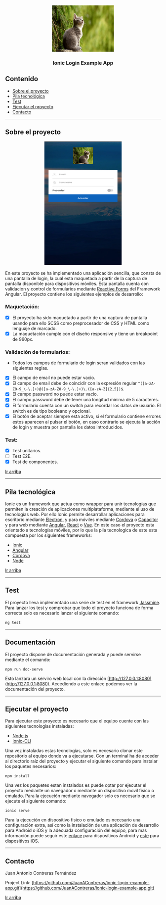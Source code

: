 
<br />
<div align="center">
    <img src="src/assets/img/logo.jpg" alt="Logo" width="200" height="150">
    <h3 align="center">Ionic Login Example App</h3>
</div>

## Contenido
- [Sobre el proyecto](#sobre-el-proyecto)
- [Pila tecnológica](#pila-tecnológica)
- [Test](#test)
- [Ejecutar el proyecto](#ejecutar-el-proyecto)
- [Contacto](#contacto)

---
## Sobre el proyecto

<div align="center">
    <img src="docs/assets/img/Mobile.png" alt="Logo" width="250" height="400">
</div>

En este proyecto se ha implementado una aplicación sencilla, que consta de una pantalla de login, la cual esta maquetada a partir de la captura de pantalla disponible para dispositivos móviles. Esta pantalla cuenta con validacion y control de formularios mediante [Reactive Forms](https://angular.io/guide/reactive-forms) del Framework Angular. El proyecto contiene los siguientes ejemplos de desarrollo:

### Maquetación:
- [x] El proyecto ha sido maquetado a partir de una captura de pantalla usando para ello SCSS como preprocesador de CSS y HTML como lenguaje de marcado.
- [x] La maquetación cumple con el diseño responsive y tiene un breakpoint de 960px.
### Validación de formularios:
- Todos los campos de formulario de login seran validados con las siguientes reglas.
- [x] El campo de email no puede estar vacio.
- [x] El campo de email debe de coincidir con la expresión regular ``^([a-zA-Z0-9_\-\.]+)@([a-zA-Z0-9_\-\.]+)\.([a-zA-Z]{2,5})$``.
- [x] El campo password no puede estar vacio.
- [x] El campo password debe de tener una longitud minima de 5 caracteres.
- [x] El formulario cuenta con un switch para recordar los datos de usuario. El switch es de tipo booleano y opcional.
- [x] El botón de aceptar siempre esta activo, si el formulario contiene errores estos aparecen al pulsar el botón, en caso contrario se ejecuta la acción de login y muestra por pantalla los datos introducidos.
### Test:
- [x] Test unitarios.
- [ ] Test E2E.
- [x] Test de componentes.

[Ir arriba](#contenido)

---
## Pila tecnológica

Ionic es un framework que actua como wrapper para unir tecnologías que permiten la creación de aplicaciones multiplataforma, mediante el uso de tecnologías web. Por ello Ionic permite desarrollar aplicaciones para escritorio mediante [Electron](https://electronjs.org/), y para móviles mediante [Cordova](https://cordova.apache.org/) o [Capacitor](https://) y para web mediante [Angular](https://), [React]() o [Vue](). En este caso el proyecto esta orientado a tecnologías móviles, por lo que la pila tecnologica de este esta compuesta por los siguientes frameworks:

* [Ionic](https://nextjs.org/)
* [Angular](https://reactjs.org/)
* [Cordova](https://vuejs.org/)
* [Node](https://angular.io/)

[Ir arriba](#contenido)

---

## Test

El proyecto lleva implementado una serie de test en el framework [Jassmine](https://jasmine.github.io/). Para lanzar los test y comprobar que todo el proyecto funciona de forma correcta solo es necesario lanzar el siguiente comando:

```shell
ng test
```

---

## Documentación

El proyecto dispone de documentación generada y puede servirse mediante el comando:

```shell
npm run doc-serve
```

Esto lanzara un serviro web local con la dirección [http://127.0.0.1:8080](http://127.0.0.1:8080). Accediendo a este enlace podemos ver la documentación del proyecto.

---

## Ejecutar el proyecto

Para ejecutar este proyecto es necesario que el equipo cuente con las siguientes tecnologías instaladas:

- [Node.js](https://nodejs.org/es/)
- [Ionic-CLI](https://ionicframework.com/docs/cli/)

Una vez instaladas estas tecnologías, solo es necesario clonar este repositorio al equipo donde va a ejecutarse. Con un terminal ha de acceder al directorio raíz del proyecto y ejecutar el siguiente comando para instalar los paquetes necesarios:

```
npm install
```

Una vez los paquetes estan instalados es puede optar por ejecutar el proyecto mediante un navegador o mediante un dispositivo movil fisico o emulado. Para la ejecución mediante navegador solo es necesario que se ejecute el siguiente comando:

```
ionic serve
```

Para la ejecución en dispositivo fisico o emulado es necesario una configuración extra, así como la instalación de una aplicación de desarrollo para Android o iOS y la adecuada configuración del equipo, para mas información puede seguir este [enlace](https://ionicframework.com/docs/developing/android) para dispositivos Android y [este](https://ionicframework.com/docs/developing/ios) para dispositivos iOS.


---
## Contacto

Juan Antonio Contreras Fernández

Project Link: [https://github.com/JuanAContreras/ionic-login-example-app.git](https://github.com/JuanAContreras/ionic-login-example-app.git)

[Ir arriba](#contenido)


